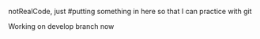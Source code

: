 notRealCode, just #putting something in here
so that I can practice with git

Working on develop branch now
